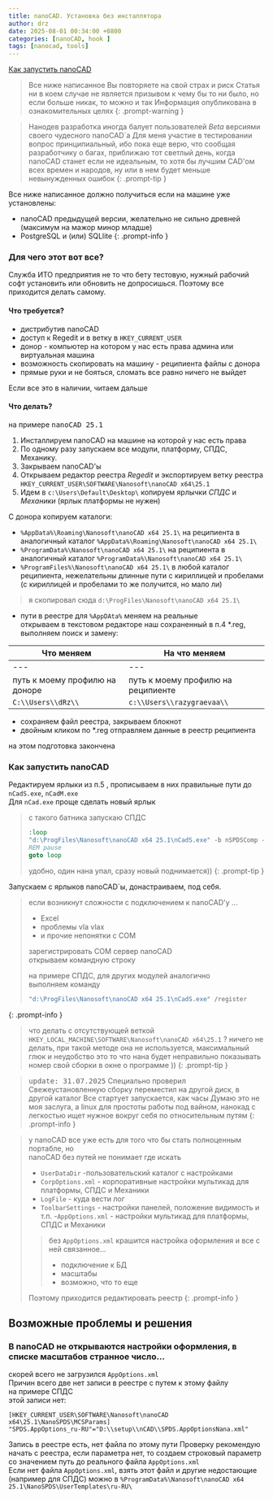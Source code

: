 ```yaml
---
title: nanoCAD. Установка без инсталлятора
author: drz
date: 2025-08-01 00:34:00 +0800
categories: [nanoCAD, hook ]
tags: [nanocad, tools]
---
```


[Как запустить nanoCAD](#Как-запустить-nanoCAD)

> Все ниже написанное Вы повторяете на свой страх и риск
> Статья ни в коем случае не является призывом к чему бы то ни было, 
> но если больше никак, то можно и так 
> Информация опубликована в ознакомительных целях
{: .prompt-warning }


> Нанодев разработка иногда балует пользователей _Beta_ версиями своего чудесного nanoCAD`a
> Для меня участие в тестировании вопрос принципиальный, ибо пока еще верю,
> что сообщая разработчику о багах, приближаю тот светлый день, когда nanoCAD станет если не идеальным,
> то хотя бы лучшим CAD'ом всех времен и народов, ну или в нем будет меньше невынужденных ошибок
{: .prompt-tip }


Все ниже написанное должно получиться если на машине уже установлены:
 -  nanoCAD предыдущей версии, желательно не сильно древней (максимум на мажор минор младше)
 - PostgreSQL и (или) SQLlite
{: .prompt-info }

### Для чего этот вот все?

Служба ИТО предприятия не то что бету тестовую, нужный рабочий софт установить или обновить не допросишься.
Поэтому все приходится делать самому.

#### Что требуется?

- дистрибутив  nanoCAD
- доступ к Regedit и в ветку в `HKEY_CURRENT_USER` 
- донор - компьютер на котором у нас есть права админа или виртуальная машина 
- возможность скопировать на машину - реципиента файлы с донора
- прямые руки и не бояться, сломать все равно ничего не выйдет

Если все это в наличии, читаем дальше

#### Что делать?

на примере <kbd>nanoCAD 25.1</kbd>

1. Инсталлируем  nanoCAD на машине на которой у нас есть права
2. По одному разу запускаем все модули, платформу, СПДС, Механику.
3. Закрываем nanoCAD'ы
4. Открываем редактор реестра _Regedit_ и экспортируем ветку реестра `HKEY_CURRENT_USER\SOFTWARE\Nanosoft\nanoCAD x64\25.1`
5. Идем в `c:\Users\Default\Desktop\` копируем ярлычки _СПДС_ и _Механики_ (ярлык платформы не нужен)

 С донора копируем каталоги:
 - `%AppData%\Roaming\Nanosoft\nanoCAD x64 25.1\` на реципиента в аналогичный каталог `%AppData%\Roaming\Nanosoft\nanoCAD x64 25.1\`
-  `%ProgramData%\Nanosoft\nanoCAD x64 25.1\` на реципиента в аналогичный каталог `%ProgramData%\Nanosoft\nanoCAD x64 25.1\`
 - `%ProgramFiles%\Nanosoft\nanoCAD x64 25.1\` в любой каталог реципиента, нежелательны длинные пути с кириллицей и пробелами (с кириллицей и пробелами то же получится, но мало ли) 
 
> я скопировал сюда `d:\ProgFiles\Nanosoft\nanoCAD x64 25.1\` 

  - пути в реестре для `%AppDAta%` меняем на реальные \
  открываем в текстовом редакторе наш сохраненный в п.4 \*.reg, выполняем поиск и замену:
  
  |Что меняем|На что меняем|
  |---|---|
  |---|---|
  |путь к моему профилю на доноре |путь к моему профилю на реципиенте|
  |`C:\\Users\\dRz\\` |`c:\\Users\\razygraevaa\\`|
  
- сохраняем файл реестра, закрываем блокнот
- двойным кликом по \*.reg отправляем данные в реестр реципиента

на этом подготовка закончена
 
### Как запустить nanoCAD

Редактируем ярлыки из п.5 , прописываем в них правильные пути до `nCadS.exe`, `nCadM.exe`\
Для `nCad.exe` проще сделать новый ярлык

> с такого батника запускаю СПДС
> 
> ```bat
> :loop
> "d:\ProgFiles\Nanosoft\nanoCAD x64 25.1\nCadS.exe" -b nSPDSComp -r SPDS -a nanoCAD_x64_SPDS_25.1 -oleid {729C2166-C825-455C-80F0-5E5F48C23E8E}
> REM pause
> goto loop
> ```
> удобно, один нана упал, сразу новый поднимается))
{: .prompt-tip }

Запускаем с ярлыков nanoCAD`ы, донастраиваем, под себя.


> если возникнут сложности с подключением к nanoCAD'у ...
> - Excel 
> - проблемы vla vlax 
> - и прочие непонятки с COM
> 
> зарегистрировать COM сервер nanoCAD\
> открываем командную строку
>
> на примере СПДС, для других модулей аналогично\
>  выполняем команду
> ```bat
> "d:\ProgFiles\Nanosoft\nanoCAD x64 25.1\nCadS.exe" /register
> ```
{: .prompt-info }

> что делать с отсутствующей веткой `HKEY_LOCAL_MACHINE\SOFTWARE\Nanosoft\nanoCAD x64\25.1` ?
> ничего не делать, при такой методе она не используется,
> максимальный глюк и неудобство это то что нана будет неправильно показывать номер свой сборки в окне о программе ))
{: .prompt-tip }

> <kbd>update: 31.07.2025</kbd>
> Специально проверил
> Свежеустановленную сборку переместил на другой диск, в другой каталог
> Все стартует запускается, как часы
> Думаю это не моя заслуга, а linux для простоты работы под вайном, нанокад  с легкостью ищет нужное вокруг себя по относительным путям
{: .prompt-info }

> у nanoCAD все уже есть для того что бы стать полноценным портабле, но\
>  nanoCAD без путей не понимает где искать
> - `UserDataDir` -пользовательский каталог с настройками  
> - `CorpOptions.xml` - корпоративные настройки мультикад для платформы, СПДС и Механики
> - `LogFile` - куда вести лог
> - `ToolbarSettings` - настройки панелей, положение видимость и т.п.
> -`AppOptions.xml` - настройки мультикад для платформы, СПДС и Механики
>>  без `AppOptions.xml` крашится настройка оформления и все с ней связанное...
>> - подключение к БД
>> - масштабы
> >- возможно, что то еще
> 
> Поэтому приходится редактировать реестр
{: .prompt-info }

## Возможные проблемы и решения

### В nanoCAD не открываются настройки оформления, в списке масштабов странное число...

скорей всего не загрузился  `AppOptions.xml`\
Причин всего две нет записи в реестре с путем к этому файлу \
на примере СПДС\
этой записи нет:

```reg
[HKEY_CURRENT_USER\SOFTWARE\Nanosoft\nanoCAD x64\25.1\NanoSPDS\MCSParams]
"SPDS.AppOptions_ru-RU"="D:\\setup\\nCAD\\SPDS.AppOptionsNana.xml"
```

Запись в реестре есть, нет файла по этому пути
Проверку рекомендую начать с реестра, если параметра нет,
то создаем строковый параметр со значением путь до реального файла `AppOptions.xml`
 \
 Если нет файла `AppOptions.xml`, взять этот файл и другие недостающие (например для СПДС) можно в 
 `%ProgramData%\Nanosoft\nanoCAD x64 25.1\NanoSPDS\UserTemplates\ru-RU\`
